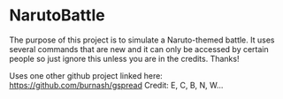 # NarutoBattle

The purpose of this project is to simulate a Naruto-themed battle. It uses several commands that are new and it can only be accessed by certain people so just ignore this unless you are in the credits. Thanks!

Uses one other github project linked here:
https://github.com/burnash/gspread
Credit:
E, C, B, N, W...
